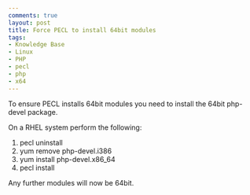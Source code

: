 ```yaml
---
comments: true
layout: post
title: Force PECL to install 64bit modules
tags:
- Knowledge Base
- Linux
- PHP
- pecl
- php
- x64
---
```


To ensure PECL installs 64bit modules you need to install the 64bit php-devel package.

On a RHEL system perform the following:
1) pecl uninstall 
2) yum remove php-devel.i386
3) yum install php-devel.x86_64
4) pecl install 

Any further modules will now be 64bit.
